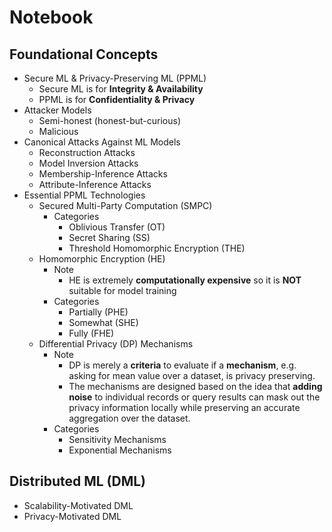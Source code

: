# Notebook

## Foundational Concepts

* Secure ML & Privacy-Preserving ML (PPML)
  * Secure ML is for **Integrity & Availability**
  * PPML is for **Confidentiality & Privacy**
* Attacker Models
  * Semi-honest (honest-but-curious)
  * Malicious
* Canonical Attacks Against ML Models
  * Reconstruction Attacks
  * Model Inversion Attacks
  * Membership-Inference Attacks
  * Attribute-Inference Attacks
* Essential PPML Technologies
  * Secured Multi-Party Computation (SMPC)
    * Categories
      * Oblivious Transfer (OT)
      * Secret Sharing (SS)
      * Threshold Homomorphic Encryption (THE)
  * Homomorphic Encryption (HE)
    * Note
      * HE is extremely **computationally expensive** so it is **NOT** suitable for model training
    * Categories
      * Partially (PHE)
      * Somewhat (SHE)
      * Fully (FHE)
  * Differential Privacy (DP) Mechanisms
    * Note
      * DP is merely a **criteria** to evaluate if a **mechanism**, e.g. asking for mean value over a dataset, is privacy preserving.
      * The mechanisms are designed based on the idea that **adding noise** to individual records or query results can mask out the privacy information locally while preserving an accurate aggregation over the dataset.
    * Categories
      * Sensitivity Mechanisms
      * Exponential Mechanisms

## Distributed ML (DML)

* Scalability-Motivated DML
* Privacy-Motivated DML
